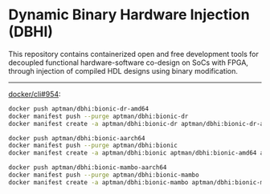 # Dynamic Binary Hardware Injection (DBHI)

This repository contains containerized open and free development tools for decoupled functional hardware-software co-design on SoCs with FPGA, through injection of compiled HDL designs using binary modification.

---

[docker/cli#954](https://github.com/docker/cli/issues/954):

``` bash
docker push aptman/dbhi:bionic-dr-amd64
docker manifest push --purge aptman/dbhi:bionic-dr
docker manifest create -a aptman/dbhi:bionic-dr aptman/dbhi:bionic-dr-amd64 aptman/dbhi:bionic-dr-aarch64
```

``` bash
docker push aptman/dbhi:bionic-aarch64
docker manifest push --purge aptman/dbhi:bionic
docker manifest create -a aptman/dbhi:bionic aptman/dbhi:bionic-amd64 aptman/dbhi:bionic-aarch64

docker push aptman/dbhi:bionic-mambo-aarch64
docker manifest push --purge aptman/dbhi:bionic-mambo
docker manifest create -a aptman/dbhi:bionic-mambo aptman/dbhi:bionic-mambo-aarch64
```
